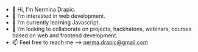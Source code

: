 - 👋 Hi, I’m Nermina Drapic.
- 👀 I’m interested in web development.
- 🌱 I’m currently learning Javascript.
- 💞️ I’m looking to collaborate on projects, hackhatons, webinars, courses based on web and frontend development.
- 📫 Feel free to reach me --> nerma.drapic@gmail.com

<!---
dnerma/dnerma is a ✨ special ✨ repository because its `README.md` (this file) appears on your GitHub profile.
You can click the Preview link to take a look at your changes.
--->
